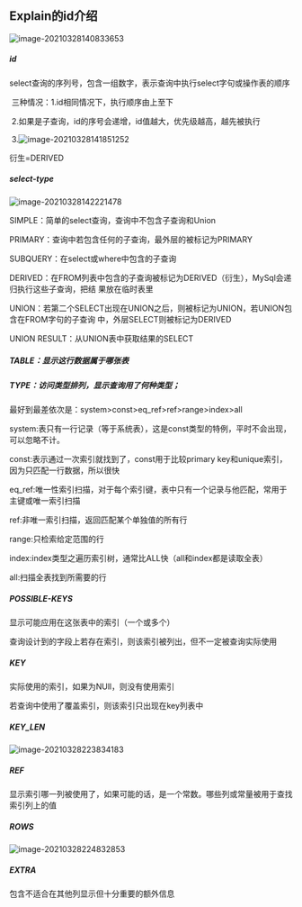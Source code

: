 ## Explain的id介绍

![image-20210328140833653](C:\Users\Administrator\AppData\Roaming\Typora\typora-user-images\image-20210328140833653.png)

##### id

select查询的序列号，包含一组数字，表示查询中执行select字句或操作表的顺序

​		三种情况：1.id相同情况下，执行顺序由上至下

​							2.如果是子查询，id的序号会递增，id值越大，优先级越高，越先被执行

​							3.![image-20210328141851252](C:\Users\Administrator\AppData\Roaming\Typora\typora-user-images\image-20210328141851252.png)

衍生=DERIVED

##### select-type

![image-20210328142221478](C:\Users\Administrator\AppData\Roaming\Typora\typora-user-images\image-20210328142221478.png)



SIMPLE：简单的select查询，查询中不包含子查询和Union 

PRIMARY：查询中若包含任何的子查询，最外层的被标记为PRIMARY

SUBQUERY：在select或where中包含的子查询

DERIVED：在FROM列表中包含的子查询被标记为DERIVED（衍生），MySql会递归执行这些子查询，把结					  果放在临时表里

UNION：若第二个SELECT出现在UNION之后，则被标记为UNION，若UNION包含在FROM字句的子查询				  中，外层SELECT则被标记为DERIVED

UNION RESULT：从UNION表中获取结果的SELECT

##### TABLE：显示这行数据属于哪张表

##### TYPE：访问类型排列，显示查询用了何种类型；

​				最好到最差依次是：system>const>eq_ref>ref>range>index>all

system:表只有一行记录（等于系统表），这是const类型的特例，平时不会出现，可以忽略不计。

const:表示通过一次索引就找到了，const用于比较primary key和unique索引，因为只匹配一行数据，所以很快

eq_ref:唯一性索引扫描，对于每个索引键，表中只有一个记录与他匹配，常用于主键或唯一索引扫描

ref:非唯一索引扫描，返回匹配某个单独值的所有行

range:只检索给定范围的行

index:index类型之遍历索引树，通常比ALL快（all和index都是读取全表）

all:扫描全表找到所需要的行

##### POSSIBLE-KEYS

显示可能应用在这张表中的索引（一个或多个）

查询设计到的字段上若存在索引，则该索引被列出，但不一定被查询实际使用

##### KEY

实际使用的索引，如果为NUll，则没有使用索引

若查询中使用了覆盖索引，则该索引只出现在key列表中

##### KEY_LEN

![image-20210328223834183](C:\Users\Administrator\AppData\Roaming\Typora\typora-user-images\image-20210328223834183.png)

##### REF

显示索引哪一列被使用了，如果可能的话，是一个常数。哪些列或常量被用于查找索引列上的值

##### ROWS

![image-20210328224832853](C:\Users\Administrator\AppData\Roaming\Typora\typora-user-images\image-20210328224832853.png)

##### EXTRA

包含不适合在其他列显示但十分重要的额外信息







